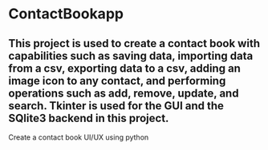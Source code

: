 # ContactBookapp
## This project is used to create a contact book with capabilities such as saving data, importing data from a csv, exporting data to a csv, adding an image icon to any contact, and performing operations such as add, remove, update, and search. Tkinter is used for the GUI and the SQlite3 backend in this project.

Create a contact book UI/UX using python
